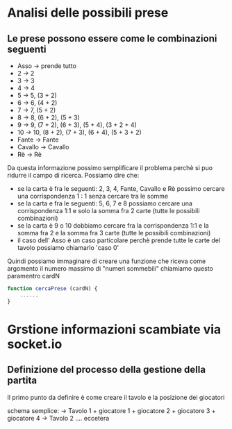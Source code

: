 # Analisi delle possibili prese

## Le prese possono essere come le combinazioni seguenti

  - Asso -> prende tutto
  - 2 -> 2
  - 3 -> 3
  - 4 -> 4
  - 5 -> 5, (3 + 2)
  - 6 -> 6, (4 + 2)
  - 7 -> 7, (5 + 2)
  - 8 -> 8, (6 + 2), (5 + 3)
  - 9 -> 9, (7 + 2), (6 + 3), (5 + 4), (3 + 2 + 4)
  - 10 -> 10, (8 + 2), (7 + 3), (6 + 4), (5 + 3 + 2)
  - Fante -> Fante
  - Cavallo -> Cavallo
  - Rè -> Rè

Da questa informazione possimo semplificare il problema perchè si puo ridurre il
campo di ricerca. Possiamo dire che:

  * se la carta è fra le seguenti: 2, 3, 4, Fante, Cavallo e Rè
  possimo cercare una corrispondenza 1 : 1 senza cercare tra le somme
  * se la carta e fra le seguenti: 5, 6, 7 e 8
  possiamo cercare una corrispondenza 1:1 e solo la somma fra 2 carte (tutte le 
  possibili combinazioni)
  * se la carta è 9 o 10
  dobbiamo cercare fra la corrispondenza 1:1 e la somma fra 2 e la somma fra 3 carte
  (tutte le possibili combinazioni)
  * il caso dell' Asso è un caso particolare perchè prende tutte le carte del tavolo
  possiamo chiamarlo 'caso 0'

Quindi possiamo immaginare di creare una funzione che riceva come argomento il numero
massimo di "numeri sommebili" chiamiamo questo paramentro cardN

```javascript
function cercaPrese (cardN) {
    ......
}
```

# Grstione informazioni scambiate via socket.io

## Definizione del processo della gestione della partita

Il primo punto da definire è come creare il tavolo e la posizione dei giocatori

schema semplice:
-> Tavolo 1
    + giocatore 1
    + giocatore 2
    + giocatore 3
    + giocatore 4
-> Tavolo 2
    .... eccetera

